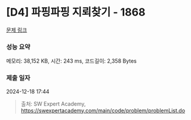 # [D4] 파핑파핑 지뢰찾기 - 1868 

[문제 링크](https://swexpertacademy.com/main/code/problem/problemDetail.do?contestProbId=AV5LwsHaD1MDFAXc) 

### 성능 요약

메모리: 38,152 KB, 시간: 243 ms, 코드길이: 2,358 Bytes

### 제출 일자

2024-12-18 17:44



> 출처: SW Expert Academy, https://swexpertacademy.com/main/code/problem/problemList.do